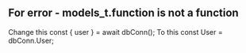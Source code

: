 ## For error - models_t.function is not a function 
Change this
const { user } = await dbConn();
To this
const User = dbConn.User;